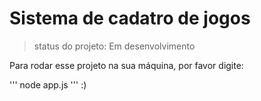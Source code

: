 <h1> Sistema de cadatro de jogos</h1>

>status do projeto: Em desenvolvimento

Para rodar esse projeto na sua máquina, por favor digite:

'''
node app.js
'''
:)